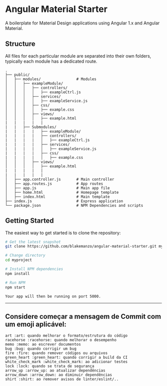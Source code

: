 Angular Material Starter
=======================

A boilerplate for Material Design applications using Angular 1.x and Angular Material.

Structure
---------

All files for each particular module are separated into their own folders, typically each module has a dedicated route.

```
.
├── public/
│   ├── modules/       			# Modules
│   │   ├── exampleModule/
│   │   │   ├── controllers/
│   │   │   │   ├── exampleCtrl.js
│   │   │   ├── services/
│   │   │   │   ├── exampleService.js
│   │   │   ├── css/
│   │   │   │   ├── example.css
│   │   │   ├── views/ 
│   │   │   │   ├── example.html
|   |   |   |   |
|   |   ├── Submodules/
|   |   |   |   ├── exampleModule/
|   |   |   |   ├── controllers/
|   |   |   |   │   ├── exampleCtrl.js
|   |   |   |   ├── services/
|   |   |   |   │   ├── exampleService.js
|   |   |   |   ├── css/
|   |   |   |   │   ├── example.css
│   │   │   ├── views/ 
│   │   │   │   ├── example.html
|   |   |   |   |
|   |   |   |   |
│   ├── app.controller.js       # Main controller
│   ├── app.routes.js           # App routes
│   ├── app.js                 	# Main app file
│   ├── home.html 				# Homepage template
│   ├── index.html              # Main template
├── index.js                    # Express application
└── package.json                # NPM Dependencies and scripts
```

Getting Started
---------------

The easiest way to get started is to clone the repository:

```bash
# Get the latest snapshot
git clone https://github.com/blakemanzo/angular-material-starter.git myproject

# Change directory
cd myproject

# Install NPM dependencies
npm install

# Run NPM
npm start

Your app will then be running on port 5000.
```
---

Considere começar a mensagem de Commit com um emoji aplicável:
---------------

    art :art: quando melhorar o formato/estrutura do código
    racehorse :racehorse: quando melhorar o desempenho
    memo :memo: ao escrever documentos
    bug :bug: quando corrigir um bug
    fire :fire: quando remover códigos ou arquivos
    green_heart :green_heart: quando corrigir a build da CI
    white_check_mark :white_check_mark: ao adicionar testes
    lock :lock: quando se trata de segurança
    arrow_up :arrow_up: ao atualizar dependências
    arrow_down :arrow_down: ao diminuir dependências
    shirt :shirt: ao remover avisos de linter/eslint/..
